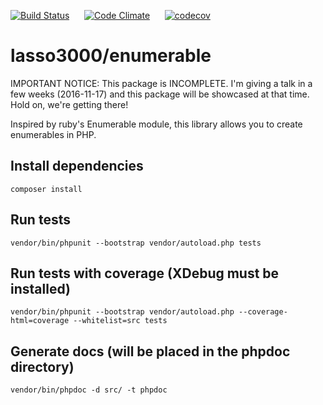 [![Build Status](https://travis-ci.org/lasso/Enumerable.php.svg?branch=master)](https://travis-ci.org/lasso/Enumerable.php)
&nbsp;&nbsp;&nbsp;&nbsp;
[![Code Climate](https://codeclimate.com/github/lasso/Enumerable.php/badges/gpa.svg)](https://codeclimate.com/github/lasso/Enumerable.php)
&nbsp;&nbsp;&nbsp;&nbsp;
[![codecov](https://codecov.io/gh/lasso/Enumerable.php/branch/master/graph/badge.svg)](https://codecov.io/gh/lasso/Enumerable.php)

# lasso3000/enumerable

IMPORTANT NOTICE: This package is INCOMPLETE. I'm giving a talk in a few weeks (2016-11-17) and this package will be showcased at that time. Hold on, we're getting there!

Inspired by ruby's Enumerable module, this library allows you to create enumerables in PHP.

## Install dependencies
`composer install`

## Run tests
`vendor/bin/phpunit --bootstrap vendor/autoload.php tests`

## Run tests with coverage (XDebug must be installed)
`vendor/bin/phpunit --bootstrap vendor/autoload.php --coverage-html=coverage --whitelist=src tests`

## Generate docs (will be placed in the phpdoc directory)
`vendor/bin/phpdoc -d src/ -t phpdoc`